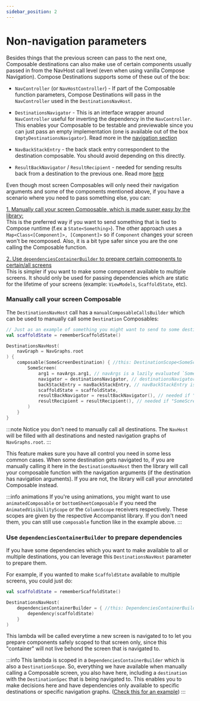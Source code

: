```yaml
---
sidebar_position: 2
---
```


# Non-navigation parameters

Besides things that the previous screen can pass to the next one, Composable destinations can also make use of certain components usually passed in from the NavHost call level (even when using vanilla Compose Navigation).
Compose Destinations supports some of these out of the box:

- `NavController` (or `NavHostController`) - If part of the Composable function parameters, Compose Destinations will pass in the `NavController` used in the `DestinationsNavHost`.

- `DestinationsNavigator` - This is an interface wrapper around `NavController` useful for inverting the dependency in the `NavController`. This enables your Composable to be testable and previewable since you can just pass an empty implementation (one is available out of the box `EmptyDestinationsNavigator`). Read more in the [navigation section](../navigation/basics)

- `NavBackStackEntry` - the back stack entry correspondent to the destination composable. You should avoid depending on this directly.

- `ResultBackNavigator` / `ResultRecipient` - needed for sending results back from a destination to the previous one. Read more [here](../navigation/backresult)

Even though most screen Composables will only need their navigation arguments and some of the components mentioned above, if you have a scenario where you need to pass something else, you can:

[1. Manually call your screen Composable, which is made super easy by the library:](#manually-call-your-screen-composable)  
This is the preferred way if you want to send something that is tied to Compose runtime (f.ex a `State<Something>`). The other approach uses a `Map<Class<[Component]>, [Component]>` so if `Component` changes your screen won't be recomposed. Also, it is a bit type safer since you are the one calling the Composable function.

[2. Use `dependenciesContainerBuilder` to prepare certain components to certain/all screens](#use-dependenciescontainerbuilder-to-prepare-dependencies)  
This is simpler if you want to make some component available to multiple screens. It should only be used for passing dependencies which are static for the lifetime of your screens (example: `ViewModels`, `ScaffoldState`, etc).

### Manually call your screen Composable


The `DestinationsNavHost` call has a `manualComposableCallsBuilder` which can be used to manually call some `Destination` Composables:

```kotlin
// Just as an example of something you might want to send to some destinations
val scaffoldState = rememberScaffoldState()

DestinationsNavHost(
    navGraph = NavGraphs.root
) {
    composable(SomeScreenDestination) { //this: DestinationScope<SomeScreenDestination.NavArgs>
        SomeScreen(
            arg1 = navArgs.arg1, // navArgs is a lazily evaluated `SomeScreenDestination.NavArgs` instance, field of `DestinationScope`
            navigator = destinationsNavigator, // destinationsNavigator is a `DestinationsNavigator` (also lazily evaluated)
            backStackEntry = navBackStackEntry, // navBackStackEntry is a `DestinationScope` field
            scaffoldState = scaffoldState,
            resultBackNavigator = resultBackNavigator(), // needed if "SomeScreen" needs to send argument back to previous screen
            resultRecipient = resultRecipient(), // needed if "SomeScreen" needs to receive results from a forward screen
        )
    }
}
```

:::note
Notice you don't need to manually call all destinations. The `NavHost` will be filled with all destinations and nested navigation graphs of `NavGraphs.root`.
:::

This feature makes sure you have all control you need in some less common cases.
When some destination gets navigated to, if you are manually calling it here in the `DestinationsNavHost` then the library will call your composable function with the navigation arguments (if the destination has navigation arguments). If you are not, the library will call your annotated Composable instead.

:::info animations
If you're using animations, you might want to use `animatedComposable` or `bottomSheetComposable` if you need the `AnimatedVisibilityScope` or the `ColumnScope` receivers respectively. These scopes are given by the respective Accompanist library. If you don't need them, you can still use `composable` function like in the example above.
:::

### Use `dependenciesContainerBuilder` to prepare dependencies

If you have some dependencies which you want to make available to all or multiple destinations, you can leverage this `DestinationsNavHost` parameter to prepare them.

For example, if you wanted to make `ScaffoldState` available to multiple screens, you could just do:

```kotlin
val scaffoldState = rememberScaffoldState()

DestinationsNavHost(
    dependenciesContainerBuilder = { //this: DependenciesContainerBuilder<*>
        dependency(scaffoldState)
    }
)
```

This lambda will be called everytime a new screen is navigated to to let you prepare components safely scoped to that screen only, since this "container" will not live behond the screen that is navigated to. 

:::info
This lambda is scoped in a `DependenciesContainerBuilder` which is also a `DestinationScope`. So, everything we have available when manually calling a Composable screen, you also have here, including a `destination` with the `DestinationSpec` that is being navigated to. This enables you to make decisions here and have dependencies only available to specific destinations or specific navigation graphs. ([Check this for an example](../common-use-cases/providing-viewmodels#share-viewmodels-between-multiple-destinations))
:::